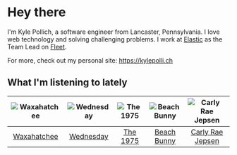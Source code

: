 # Hey there


I'm Kyle Pollich, a software engineer from Lancaster, Pennsylvania. I love web technology and solving challenging problems.
I work at [Elastic](https://www.elastic.co/) as the Team Lead on [Fleet](https://www.elastic.co/guide/en/fleet/current/fleet-overview.html).

For more, check out my personal site: https://kylepolli.ch

## What I'm listening to lately

<!-- begin artists -->
  |![Waxahatchee](https://i.scdn.co/image/ab6761610000f178909fb4e2a0d9c0f880174263)|![Wednesday](https://i.scdn.co/image/ab6761610000f1786be7d750f449d0e04196e179)|![The 1975](https://i.scdn.co/image/ab6761610000f1780c6e752cbb1e6d1416970f5a)|![Beach Bunny](https://i.scdn.co/image/ab6761610000f178c76f04ab8987c4fb298abb3c)|![Carly Rae Jepsen](https://i.scdn.co/image/ab6761610000f1788272bf414106646e0e4a89f3)|
  |:---:|:---:|:---:|:---:|:---:|
  |[Waxahatchee](https://open.spotify.com/artist/5IWCU0V9evBlW4gIeGY4zF)|[Wednesday](https://open.spotify.com/artist/4j7DrazfBZLLD0OrVoAtEe)|[The 1975](https://open.spotify.com/artist/3mIj9lX2MWuHmhNCA7LSCW)|[Beach Bunny](https://open.spotify.com/artist/2vnB6tuQMaQpORiRdvXF9H)|[Carly Rae Jepsen](https://open.spotify.com/artist/6sFIWsNpZYqfjUpaCgueju)|
<!-- end artists -->
